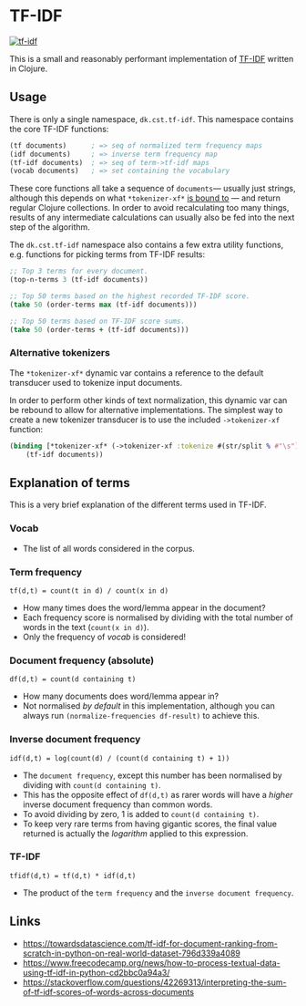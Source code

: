 TF-IDF
======
[![tf-idf](https://img.shields.io/clojars/v/dk.cst/tf-idf.svg)](https://clojars.org/dk.cst/tf-idf)

This is a small and reasonably performant implementation of [TF-IDF](https://en.wikipedia.org/wiki/Tf%E2%80%93idf) written in Clojure.

Usage
-----
There is only a single namespace, `dk.cst.tf-idf`. This namespace contains the core TF-IDF functions:

```clojure
(tf documents)      ; => seq of normalized term frequency maps
(idf documents)     ; => inverse term frequency map
(tf-idf documents)  ; => seq of term->tf-idf maps
(vocab documents)   ; => set containing the vocabulary
```

These core functions all take a sequence of `documents`— usually just strings, although this depends on what `*tokenizer-xf*` [is bound to](#alternative-tokenizers) — and return regular Clojure collections. In order to avoid recalculating too many things, results of any intermediate calculations can usually also be fed into the next step of the algorithm.

The `dk.cst.tf-idf` namespace also contains a few extra utility functions, e.g. functions for picking terms from TF-IDF results:

```clojure
;; Top 3 terms for every document.
(top-n-terms 3 (tf-idf documents))

;; Top 50 terms based on the highest recorded TF-IDF score.
(take 50 (order-terms max (tf-idf documents)))

;; Top 50 terms based on TF-IDF score sums.
(take 50 (order-terms + (tf-idf documents)))
```

### Alternative tokenizers
The `*tokenizer-xf*` dynamic var contains a reference to the default transducer used to tokenize input documents.

In order to perform other kinds of text normalization, this dynamic var can be rebound to allow for alternative  implementations. The simplest way to create a new tokenizer transducer is to use the included `->tokenizer-xf` function:

```clojure
(binding [*tokenizer-xf* (->tokenizer-xf :tokenize #(str/split % #"\s"))]
    (tf-idf documents))
```

Explanation of terms
--------------------
This is a very brief explanation of the different terms used in TF-IDF.

### Vocab
* The list of all words considered in the corpus.

### Term frequency
```
tf(d,t) = count(t in d) / count(x in d)
```

* How many times does the word/lemma appear in the document?
* Each frequency score is normalised by dividing with the total number of words in the text (`count(x in d)`).
* Only the frequency of _vocab_ is considered!

### Document frequency (absolute)
```
df(d,t) = count(d containing t)
```
* How many documents does word/lemma appear in?
* Not normalised _by default_ in this implementation, although you can always run `(normalize-frequencies df-result)` to achieve this.

### Inverse document frequency
```
idf(d,t) = log(count(d) / (count(d containing t) + 1))
```
* The `document frequency`, except this number has been normalised by dividing with `count(d containing t)`.
* This has the opposite effect of `df(d,t)` as rarer words will have a _higher_ inverse document frequency than common words.
* To avoid dividing by zero, 1 is added to `count(d containing t)`.
* To keep very rare terms from having gigantic scores, the final value returned is actually the _logarithm_ applied to this expression.

### TF-IDF
```
tfidf(d,t) = tf(d,t) * idf(d,t)
```

* The product of the `term frequency` and the `inverse document frequency`.

Links
-----
* https://towardsdatascience.com/tf-idf-for-document-ranking-from-scratch-in-python-on-real-world-dataset-796d339a4089
* https://www.freecodecamp.org/news/how-to-process-textual-data-using-tf-idf-in-python-cd2bbc0a94a3/
* https://stackoverflow.com/questions/42269313/interpreting-the-sum-of-tf-idf-scores-of-words-across-documents
